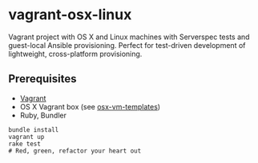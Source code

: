 # vagrant-osx-linux

Vagrant project with OS X and Linux machines with Serverspec tests
and guest-local Ansible provisioning. Perfect for test-driven
development of lightweight, cross-platform provisioning.

## Prerequisites

- [Vagrant]
- OS X Vagrant box (see [osx-vm-templates])
- Ruby, Bundler

```shell
bundle install
vagrant up
rake test
# Red, green, refactor your heart out
```

[Vagrant]: https://vagrantup.com/
[osx-vm-templates]: https://github.com/timsutton/osx-vm-templates
